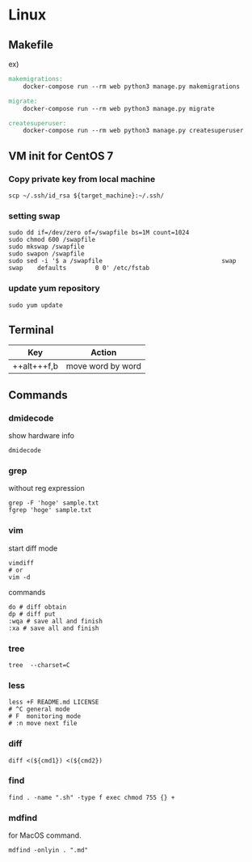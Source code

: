 # Linux
## Makefile
ex)
```Makefile
makemigrations:
    docker-compose run --rm web python3 manage.py makemigrations

migrate:
    docker-compose run --rm web python3 manage.py migrate

createsuperuser:
    docker-compose run --rm web python3 manage.py createsuperuser
```

## VM init for CentOS 7
### Copy private key from local machine
```shell
scp ~/.ssh/id_rsa ${target_machine}:~/.ssh/
```

### setting swap
```shell
sudo dd if=/dev/zero of=/swapfile bs=1M count=1024
sudo chmod 600 /swapfile
sudo mkswap /swapfile
sudo swapon /swapfile
sudo sed -i '$ a /swapfile                                 swap                    swap    defaults        0 0' /etc/fstab
```

### update yum repository
```shell
sudo yum update
```

## Terminal
|Key|Action|
----|-------
|++alt+++f,b|move word by word|


## Commands
### dmidecode
show hardware info
```shell
dmidecode
```

### grep
without reg expression
```shell
grep -F 'hoge' sample.txt
fgrep 'hoge' sample.txt
```

### vim
start diff mode

```shell
vimdiff
# or
vim -d
```

commands

```shell
do # diff obtain
dp # diff put
:wqa # save all and finish
:xa # save all and finish
```

### tree
```
tree  --charset=C
```

### less
```shell
less +F README.md LICENSE
# ^C general mode
# F  monitoring mode
# :n move next file
```

### diff
```shell
diff <(${cmd1}) <(${cmd2})
```

### find
```shell
find . -name ".sh" -type f exec chmod 755 {} +
```

### mdfind
for MacOS command.

```shell
mdfind -onlyin . ".md"
```